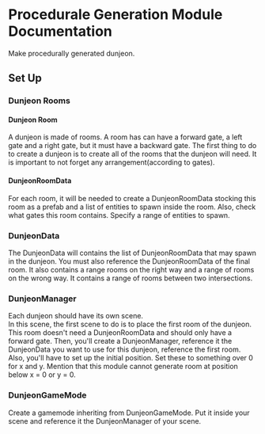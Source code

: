 # Procedurale Generation Module Documentation

Make procedurally generated dunjeon.

## Set Up

### Dunjeon Rooms

#### Dunjeon Room

A dunjeon is made of rooms. A room has can have a forward gate, a left gate and a right gate, but it must have a backward gate.
The first thing to do to create a dunjeon is to create all of the rooms that the dunjeon will need. It is important to not forget any arrangement(according to gates).

#### DunjeonRoomData

For each room, it will be needed to create a DunjeonRoomData stocking this room as a prefab and a list of entities to spawn inside the room. Also, check what gates this room contains. Specify a range of entities to spawn.

### DunjeonData

The DunjeonData will contains the list of DunjeonRoomData that may spawn in the dunjeon. You must also reference the DunjeonRoomData of the final room.
It also contains a range rooms on the right way and a range of rooms on the wrong way.
It contains a range of rooms between two intersections.

### DunjeonManager

Each dunjeon should have its own scene.  
In this scene, the first scene to do is to place the first room of the dunjeon. This room doesn't need a DunjeonRoomData and should only have a forward gate.
Then, you'll create a DunjeonManager, reference it the DunjeonData you want to use for this dunjeon, reference the first room. Also, you'll have to set up the initial position. Set these to something over 0 for x and y. Mention that this module cannot generate room at position below x = 0 or y = 0.  

### DunjeonGameMode

Create a gamemode inheriting from DunjeonGameMode. Put it inside your scene and reference it the DunjeonManager of your scene.  
